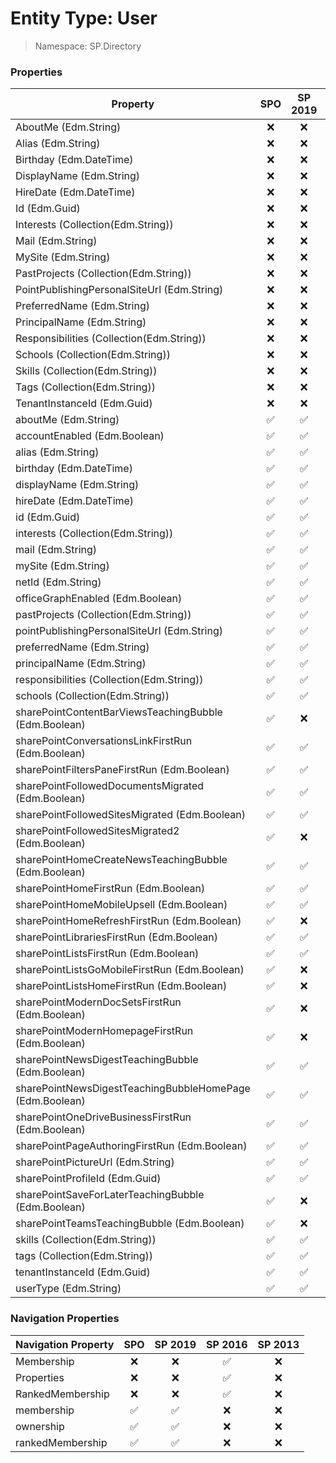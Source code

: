 # Entity Type: User

> Namespace: SP.Directory

### Properties

Property | SPO | SP 2019 | SP 2016 | SP 2013
----------|:---:|:-------:|:-------:|:-------:
AboutMe (Edm.String) | ❌ | ❌ | ✅ | ❌
Alias (Edm.String) | ❌ | ❌ | ✅ | ❌
Birthday (Edm.DateTime) | ❌ | ❌ | ✅ | ❌
DisplayName (Edm.String) | ❌ | ❌ | ✅ | ❌
HireDate (Edm.DateTime) | ❌ | ❌ | ✅ | ❌
Id (Edm.Guid) | ❌ | ❌ | ✅ | ❌
Interests (Collection(Edm.String)) | ❌ | ❌ | ✅ | ❌
Mail (Edm.String) | ❌ | ❌ | ✅ | ❌
MySite (Edm.String) | ❌ | ❌ | ✅ | ❌
PastProjects (Collection(Edm.String)) | ❌ | ❌ | ✅ | ❌
PointPublishingPersonalSiteUrl (Edm.String) | ❌ | ❌ | ✅ | ❌
PreferredName (Edm.String) | ❌ | ❌ | ✅ | ❌
PrincipalName (Edm.String) | ❌ | ❌ | ✅ | ❌
Responsibilities (Collection(Edm.String)) | ❌ | ❌ | ✅ | ❌
Schools (Collection(Edm.String)) | ❌ | ❌ | ✅ | ❌
Skills (Collection(Edm.String)) | ❌ | ❌ | ✅ | ❌
Tags (Collection(Edm.String)) | ❌ | ❌ | ✅ | ❌
TenantInstanceId (Edm.Guid) | ❌ | ❌ | ✅ | ❌
aboutMe (Edm.String) | ✅ | ✅ | ❌ | ❌
accountEnabled (Edm.Boolean) | ✅ | ✅ | ❌ | ❌
alias (Edm.String) | ✅ | ✅ | ❌ | ❌
birthday (Edm.DateTime) | ✅ | ✅ | ❌ | ❌
displayName (Edm.String) | ✅ | ✅ | ❌ | ❌
hireDate (Edm.DateTime) | ✅ | ✅ | ❌ | ❌
id (Edm.Guid) | ✅ | ✅ | ❌ | ❌
interests (Collection(Edm.String)) | ✅ | ✅ | ❌ | ❌
mail (Edm.String) | ✅ | ✅ | ❌ | ❌
mySite (Edm.String) | ✅ | ✅ | ❌ | ❌
netId (Edm.String) | ✅ | ✅ | ❌ | ❌
officeGraphEnabled (Edm.Boolean) | ✅ | ✅ | ❌ | ❌
pastProjects (Collection(Edm.String)) | ✅ | ✅ | ❌ | ❌
pointPublishingPersonalSiteUrl (Edm.String) | ✅ | ✅ | ❌ | ❌
preferredName (Edm.String) | ✅ | ✅ | ❌ | ❌
principalName (Edm.String) | ✅ | ✅ | ❌ | ❌
responsibilities (Collection(Edm.String)) | ✅ | ✅ | ❌ | ❌
schools (Collection(Edm.String)) | ✅ | ✅ | ❌ | ❌
sharePointContentBarViewsTeachingBubble (Edm.Boolean) | ✅ | ❌ | ❌ | ❌
sharePointConversationsLinkFirstRun (Edm.Boolean) | ✅ | ✅ | ❌ | ❌
sharePointFiltersPaneFirstRun (Edm.Boolean) | ✅ | ✅ | ❌ | ❌
sharePointFollowedDocumentsMigrated (Edm.Boolean) | ✅ | ✅ | ❌ | ❌
sharePointFollowedSitesMigrated (Edm.Boolean) | ✅ | ✅ | ❌ | ❌
sharePointFollowedSitesMigrated2 (Edm.Boolean) | ✅ | ❌ | ❌ | ❌
sharePointHomeCreateNewsTeachingBubble (Edm.Boolean) | ✅ | ✅ | ❌ | ❌
sharePointHomeFirstRun (Edm.Boolean) | ✅ | ✅ | ❌ | ❌
sharePointHomeMobileUpsell (Edm.Boolean) | ✅ | ✅ | ❌ | ❌
sharePointHomeRefreshFirstRun (Edm.Boolean) | ✅ | ❌ | ❌ | ❌
sharePointLibrariesFirstRun (Edm.Boolean) | ✅ | ✅ | ❌ | ❌
sharePointListsFirstRun (Edm.Boolean) | ✅ | ✅ | ❌ | ❌
sharePointListsGoMobileFirstRun (Edm.Boolean) | ✅ | ❌ | ❌ | ❌
sharePointListsHomeFirstRun (Edm.Boolean) | ✅ | ❌ | ❌ | ❌
sharePointModernDocSetsFirstRun (Edm.Boolean) | ✅ | ❌ | ❌ | ❌
sharePointModernHomepageFirstRun (Edm.Boolean) | ✅ | ❌ | ❌ | ❌
sharePointNewsDigestTeachingBubble (Edm.Boolean) | ✅ | ✅ | ❌ | ❌
sharePointNewsDigestTeachingBubbleHomePage (Edm.Boolean) | ✅ | ✅ | ❌ | ❌
sharePointOneDriveBusinessFirstRun (Edm.Boolean) | ✅ | ✅ | ❌ | ❌
sharePointPageAuthoringFirstRun (Edm.Boolean) | ✅ | ✅ | ❌ | ❌
sharePointPictureUrl (Edm.String) | ✅ | ✅ | ❌ | ❌
sharePointProfileId (Edm.Guid) | ✅ | ✅ | ❌ | ❌
sharePointSaveForLaterTeachingBubble (Edm.Boolean) | ✅ | ❌ | ❌ | ❌
sharePointTeamsTeachingBubble (Edm.Boolean) | ✅ | ❌ | ❌ | ❌
skills (Collection(Edm.String)) | ✅ | ✅ | ❌ | ❌
tags (Collection(Edm.String)) | ✅ | ✅ | ❌ | ❌
tenantInstanceId (Edm.Guid) | ✅ | ✅ | ❌ | ❌
userType (Edm.String) | ✅ | ✅ | ❌ | ❌

### Navigation Properties

Navigation Property | SPO | SP 2019 | SP 2016 | SP 2013
----------|:---:|:-------:|:-------:|:-------:
Membership | ❌ | ❌ | ✅ | ❌
Properties | ❌ | ❌ | ✅ | ❌
RankedMembership | ❌ | ❌ | ✅ | ❌
membership | ✅ | ✅ | ❌ | ❌
ownership | ✅ | ✅ | ❌ | ❌
rankedMembership | ✅ | ✅ | ❌ | ❌